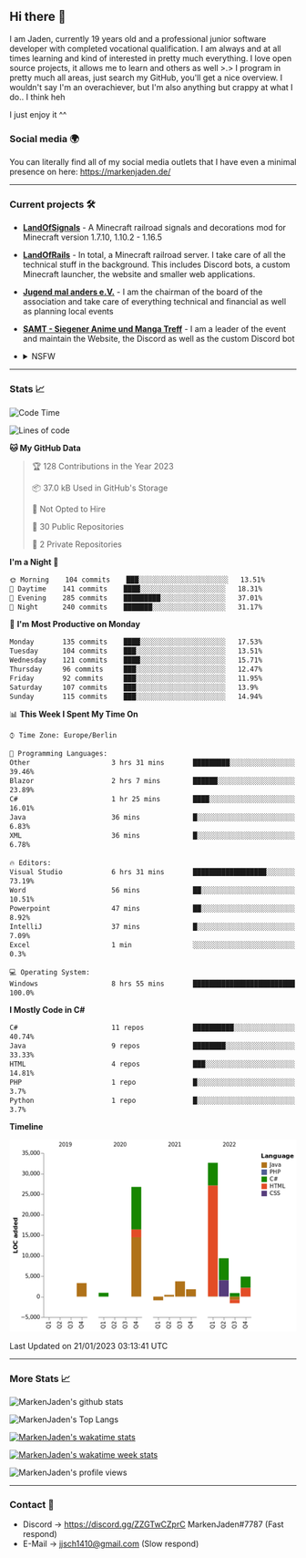 ## Hi there 👋
I am Jaden, currently 19 years old and a professional junior software developer with completed vocational qualification. I am always and at all times learning and kind of interested in pretty much everything. I love open source projects, it allows me to learn and others as well >.>
I program in pretty much all areas, just search my GitHub, you'll get a nice overview.
I wouldn't say I'm an overachiever, but I'm also anything but crappy at what I do.. I think heh

I just enjoy it ^^

### Social media 🌍

You can literally find all of my social media outlets that I have even a minimal presence on here: https://markenjaden.de/

---

### Current projects 🛠

* [**LandOfSignals**](https://github.com/LandOfRails/LandOfSignals) - A Minecraft railroad signals and decorations mod for Minecraft version 1.7.10, 1.10.2 - 1.16.5
* [**LandOfRails**](https://github.com/LandOfRails) - In total, a Minecraft railroad server. I take care of all the technical stuff in the background. This includes Discord bots, a custom Minecraft launcher, the website and smaller web applications.
* [**Jugend mal anders e.V.**](https://jugendmalanders.de/) - I am the chairman of the board of the association and take care of everything technical and financial as well as planning local events
* [**SAMT - Siegener Anime und Manga Treff**](https://github.com/Siegener-Anime-und-Manga-Treff-SAMT) - I am a leader of the event and maintain the Website, the Discord as well as the custom Discord bot
* <details> 
  <summary>NSFW</summary>
  
  [**Nekos**](https://github.com/MarkenJaden/Nekos) - Website providing you with random lewd neko pics
  
</details>

---

### Stats 📈

<!--START_SECTION:waka-->
![Code Time](http://img.shields.io/badge/Code%20Time-1%2C036%20hrs%2042%20mins-blue)

![Lines of code](https://img.shields.io/badge/From%20Hello%20World%20I%27ve%20Written-82%20Thousand%20lines%20of%20code-blue)

**🐱 My GitHub Data** 

> 🏆 128 Contributions in the Year 2023
 > 
> 📦 37.0 kB Used in GitHub's Storage 
 > 
> 🚫 Not Opted to Hire
 > 
> 📜 30 Public Repositories 
 > 
> 🔑 2 Private Repositories  
 > 
**I'm a Night 🦉** 

```text
🌞 Morning    104 commits    ███░░░░░░░░░░░░░░░░░░░░░░   13.51% 
🌆 Daytime    141 commits    ████░░░░░░░░░░░░░░░░░░░░░   18.31% 
🌃 Evening    285 commits    █████████░░░░░░░░░░░░░░░░   37.01% 
🌙 Night      240 commits    ███████░░░░░░░░░░░░░░░░░░   31.17%

```
📅 **I'm Most Productive on Monday** 

```text
Monday       135 commits    ████░░░░░░░░░░░░░░░░░░░░░   17.53% 
Tuesday      104 commits    ███░░░░░░░░░░░░░░░░░░░░░░   13.51% 
Wednesday    121 commits    ████░░░░░░░░░░░░░░░░░░░░░   15.71% 
Thursday     96 commits     ███░░░░░░░░░░░░░░░░░░░░░░   12.47% 
Friday       92 commits     ███░░░░░░░░░░░░░░░░░░░░░░   11.95% 
Saturday     107 commits    ███░░░░░░░░░░░░░░░░░░░░░░   13.9% 
Sunday       115 commits    ███░░░░░░░░░░░░░░░░░░░░░░   14.94%

```


📊 **This Week I Spent My Time On** 

```text
⌚︎ Time Zone: Europe/Berlin

💬 Programming Languages: 
Other                    3 hrs 31 mins       █████████░░░░░░░░░░░░░░░░   39.46% 
Blazor                   2 hrs 7 mins        ██████░░░░░░░░░░░░░░░░░░░   23.89% 
C#                       1 hr 25 mins        ████░░░░░░░░░░░░░░░░░░░░░   16.01% 
Java                     36 mins             █░░░░░░░░░░░░░░░░░░░░░░░░   6.83% 
XML                      36 mins             █░░░░░░░░░░░░░░░░░░░░░░░░   6.78%

🔥 Editors: 
Visual Studio            6 hrs 31 mins       ██████████████████░░░░░░░   73.19% 
Word                     56 mins             ██░░░░░░░░░░░░░░░░░░░░░░░   10.51% 
Powerpoint               47 mins             ██░░░░░░░░░░░░░░░░░░░░░░░   8.92% 
IntelliJ                 37 mins             █░░░░░░░░░░░░░░░░░░░░░░░░   7.09% 
Excel                    1 min               ░░░░░░░░░░░░░░░░░░░░░░░░░   0.3%

💻 Operating System: 
Windows                  8 hrs 55 mins       █████████████████████████   100.0%

```

**I Mostly Code in C#** 

```text
C#                       11 repos            ██████████░░░░░░░░░░░░░░░   40.74% 
Java                     9 repos             ████████░░░░░░░░░░░░░░░░░   33.33% 
HTML                     4 repos             ███░░░░░░░░░░░░░░░░░░░░░░   14.81% 
PHP                      1 repo              █░░░░░░░░░░░░░░░░░░░░░░░░   3.7% 
Python                   1 repo              █░░░░░░░░░░░░░░░░░░░░░░░░   3.7%

```


**Timeline**

![Chart not found](https://raw.githubusercontent.com/MarkenJaden/MarkenJaden/main/charts/bar_graph.png) 


 Last Updated on 21/01/2023 03:13:41 UTC
<!--END_SECTION:waka-->

---

### More Stats 📈

![MarkenJaden's github stats](https://github-readme-stats.vercel.app/api?username=MarkenJaden&count_private=true&show_icons=true&theme=radical)

![MarkenJaden's Top Langs](https://github-readme-stats.vercel.app/api/top-langs/?username=MarkenJaden&theme=radical)

[![MarkenJaden's wakatime stats](https://github-readme-stats.vercel.app/api/wakatime?username=MarkenJaden&theme=radical)](https://wakatime.com/@17f322c9-222a-48b4-9e15-983c41f7aed4)

[![MarkenJaden's wakatime week stats](https://wakatime.com/badge/user/17f322c9-222a-48b4-9e15-983c41f7aed4.svg)](https://wakatime.com/@17f322c9-222a-48b4-9e15-983c41f7aed4)

<!--[![MarkenJaden's Codewars stats](https://www.codewars.com/users/MarkenJaden/badges/large)](https://www.codewars.com/users/MarkenJaden)-->

![MarkenJaden's profile views](https://komarev.com/ghpvc/?username=MarkenJaden)

---

### Contact 💌

* Discord -> https://discord.gg/ZZGTwCZprC MarkenJaden#7787 (Fast respond)
* E-Mail -> jjsch1410@gmail.com (Slow respond)



<!--
**MarkenJaden/MarkenJaden** is a ✨ _special_ ✨ repository because its `README.md` (this file) appears on your GitHub profile.

Here are some ideas to get you started:

- 🔭 I’m currently working on ...
- 🌱 I’m currently learning ...
- 👯 I’m looking to collaborate on ...
- 🤔 I’m looking for help with ...
- 💬 Ask me about ...
- 📫 How to reach me: ...
- 😄 Pronouns: ...
- ⚡ Fun fact: ...
-->
